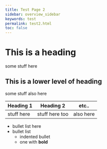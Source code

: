 ```yaml
---
title: Test Page 2
sidebar: overview_sidebar
keywords: test
permalink: test2.html
toc: false
---
```


# This is a heading

some stuff here

## This is a lower level of heading

some stuff also here

| Heading 1 | Heading 2 | etc.. |
|-----------|:-----------:|-------|
|stuff here | stuff here too | also here |

* bullet list here
* bullet list
  * indented bullet
  * one with **bold** 
